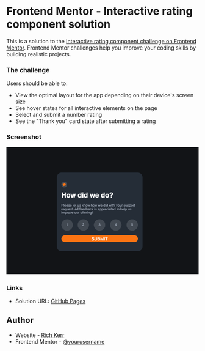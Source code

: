 # Frontend Mentor - Interactive rating component solution

This is a solution to the [Interactive rating component challenge on Frontend Mentor](https://www.frontendmentor.io/challenges/interactive-rating-component-koxpeBUmI). Frontend Mentor challenges help you improve your coding skills by building realistic projects. 

### The challenge

Users should be able to:

- View the optimal layout for the app depending on their device's screen size
- See hover states for all interactive elements on the page
- Select and submit a number rating
- See the "Thank you" card state after submitting a rating

### Screenshot

![](./images/screenshot.png)

### Links

- Solution URL: [GitHub Pages](https://richvelo.github.io/ratingComponent/)

## Author

- Website - [Rich Kerr](https://www.richkerr.co.uk)
- Frontend Mentor - [@yourusername](https://www.frontendmentor.io/profile/RichVelo)
